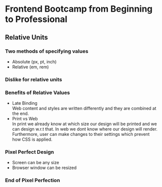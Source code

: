 # Frontend Bootcamp from Beginning to Professional

## Relative Units

### Two methods of specifying values

- Absolute (px, pt, inch)
- Relative (em, rem)

### Dislike for relative units

### Benefits of Relative Values

- Late Binding  
Web content and styles are written differently and they are combined at the end.
- Print vs Web  
In print we already know at which size our design will be printed and we can design w.r.t that. In web we dont know where our design will render. Furthermore, user can make changes to their settings which prevent how CSS is applied.

### Pixel Perfect Design

- Screen can be any size
- Browser window can be resized

### End of Pixel Perfection
